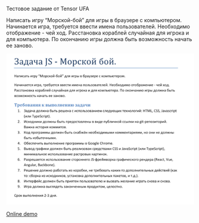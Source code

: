 Тестовое задание от Tensor UFA

Написать игру “Морской-бой” для игры в браузере с компьютером.
Начинается игра, требуется ввести имена пользователей. Необходимо отображение - чей ход.
Расстановка кораблей случайная для игрока и для компьютера. По окончанию игры должна быть
возможность начать ее заново.

<img src="assets/img/task.png" alt="Task">


<a href="https://osdnyasha.github.io/sea_battle/">Online demo</a>

